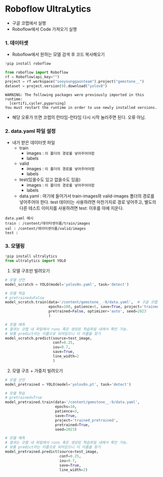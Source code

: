 # Roboflow UltraLytics

* 구글 코랩에서 실행
* Roboflow에서 Code 가져오기 실행

### 1. 데이터셋
* Roboflow에서 원하는 모델 검색 후 코드 복사해오기
```python
!pip install roboflow

from roboflow import Roboflow
rf = Roboflow(api_key="")
project = rf.workspace("sooyounggaonteam").project("gemstone__")
dataset = project.version(9).download("yolov8")
```
```
WARNING: The following packages were previously imported in this runtime:
  [certifi,cycler,pyparsing]
You must restart the runtime in order to use newly installed versions.
```
* 해당 오류가 뜨면 코랩의 런타임-런타임 다시 시작 눌러주면 된다. 오류 아님.

### 2. data.yaml 파일 설정
* 내가 받은 데이터셋 파일
    * train
        * images : `이 폴더의 경로를 넣어주어야함`
        * labels
    * valid
        * images : `이 폴더의 경로를 넣어주어야함`
        * labels
    * test(있을수도 있고 없을수도 있음)
        * images : `이 폴더의 경로를 넣어주어야함`
        * labels
    * data.yaml : 여기에 들어가서 train-images와 valid-images 폴더의 경로를 넣어주어야 한다. test 데이터는 사용하려면 마찬가지로 경로 넣어주고, 별도의 다른 테스트 이미지를 사용하려면 test: 이후를 아예 지운다.

```
data.yaml 예시
train : /content/데이터셋이름/train/images
val : /content/데이터셋이름/valid/images
test : 
```


### 3. 모델링

```python
!pip install ultralytics
from ultralytics import YOLO
```

1. 모델 구조만 빌려오기

```python
# 모델 선언
model_scratch = YOLO(model='yolov8n.yaml', task='detect')

# 모델 학습
# pretrained=False
model_scratch.train(data='/content/gemstone__-9/data.yaml',  # 구글 코랩 내의 data.yaml 파일의 경로를 입력해야 함
                    epochs=100, patience=5, save=True, project='trained_scratch',
                    pretrained=False, optimizer='auto', seed=2023
                    )

# 모델 예측
# 결과는 코랩 내 파일에서 runs 혹은 생성된 학습파일 내에서 확인 가능. 
# 보통 predict라는 이름으로 되어있으니 이 이름을 찾기
model_scratch.predict(source=test_image,
                      conf=0.25,
                      iou=0.7,
                      save=True,
                      line_width=2
                      )
```


2. 모델 구조 + 가중치 빌려오기
```python
# 모델 선언
model_pretrained = YOLO(model='yolov8n.pt', task='detect')

# 모델 학습
# pretrained=True
model_pretrained.train(data='/content/gemstone__-9/data.yaml',
                       epochs=10,
                       patience=3,
                       save=True,
                       project='trained_pretrained',
                       pretrained=True,
                       seed=2023)

# 모델 예측
# 결과는 코랩 내 파일에서 runs 혹은 생성된 학습파일 내에서 확인 가능. 
# 보통 predict라는 이름으로 되어있으니 이 이름을 찾기
model_pretrained.predict(source=test_image,
                         conf=0.25,
                         iou=0.7,
                         save=True,
                         line_width=2)
```